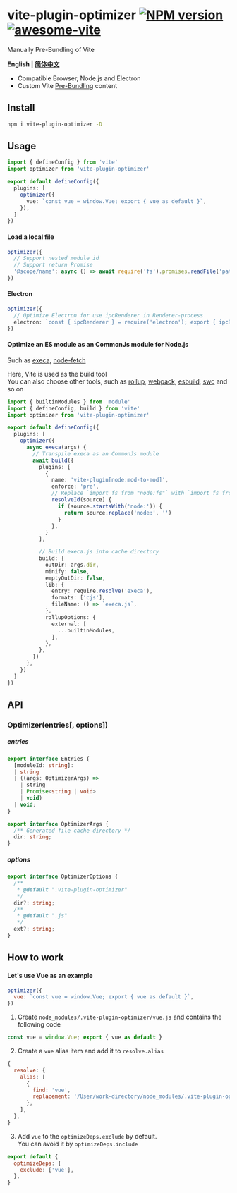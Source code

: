 # vite-plugin-optimizer [![NPM version](https://img.shields.io/npm/v/vite-plugin-optimizer.svg)](https://npmjs.org/package/vite-plugin-optimizer) [![awesome-vite](https://awesome.re/badge.svg)](https://github.com/vitejs/awesome-vite)

Manually Pre-Bundling of Vite

**English | [简体中文](https://github.com/caoxiemeihao/vite-plugins/blob/main/packages/optimizer/README.zh-CN.md)**

- Compatible Browser, Node.js and Electron
- Custom Vite [Pre-Bundling](https://vitejs.dev/guide/dep-pre-bundling.html) content

## Install

```bash
npm i vite-plugin-optimizer -D
```

## Usage

```ts
import { defineConfig } from 'vite'
import optimizer from 'vite-plugin-optimizer'

export default defineConfig({
  plugins: [
    optimizer({
      vue: `const vue = window.Vue; export { vue as default }`,
    }),
  ]
})
```

#### Load a local file

```ts
optimizer({
  // Support nested module id
  // Support return Promise
  '@scope/name': async () => await require('fs').promises.readFile('path', 'utf-8'),
})
```

#### Electron

```ts
optimizer({
  // Optimize Electron for use ipcRenderer in Renderer-process
  electron: `const { ipcRenderer } = require('electron'); export { ipcRenderer };`,
})
```

#### Optimize an ES module as an CommonJs module for Node.js

Such as [execa](https://www.npmjs.com/package/execa), [node-fetch](https://www.npmjs.com/package/node-fetch)  

Here, Vite is used as the build tool  
You can also choose other tools, such as [rollup](https://rollupjs.org), [webpack](https://webpack.js.org), [esbuild](https://esbuild.github.io), [swc](https://swc.rs) and so on

```ts
import { builtinModules } from 'module'
import { defineConfig, build } from 'vite'
import optimizer from 'vite-plugin-optimizer'

export default defineConfig({
  plugins: [
    optimizer({
      async execa(args) {
        // Transpile execa as an CommonJs module
        await build({
          plugins: [
            {
              name: 'vite-plugin[node:mod-to-mod]',
              enforce: 'pre',
              // Replace `import fs from "node:fs"` with `import fs from "fs"`
              resolveId(source) {
                if (source.startsWith('node:')) {
                  return source.replace('node:', '')
                }
              },
            }
          ],

          // Build execa.js into cache directory
          build: {
            outDir: args.dir,
            minify: false,
            emptyOutDir: false,
            lib: {
              entry: require.resolve('execa'),
              formats: ['cjs'],
              fileName: () => `execa.js`,
            },
            rollupOptions: {
              external: [
                ...builtinModules,
              ],
            },
          },
        })
      },
    })
  ]
})
```

## API

### Optimizer(entries[, options])

##### entries

```ts
export interface Entries {
  [moduleId: string]:
  | string
  | ((args: OptimizerArgs) =>
    | string
    | Promise<string | void>
    | void)
  | void;
}

export interface OptimizerArgs {
  /** Generated file cache directory */
  dir: string;
}
```

##### options

```ts
export interface OptimizerOptions {
  /**
   * @default ".vite-plugin-optimizer"
   */
  dir?: string;
  /**
   * @default ".js"
   */
  ext?: string;
}
```

## How to work

#### Let's use Vue as an example

```js
optimizer({
  vue: `const vue = window.Vue; export { vue as default }`,
})
```

1. Create `node_modules/.vite-plugin-optimizer/vue.js` and contains the following code

```js
const vue = window.Vue; export { vue as default }
```

2. Create a `vue` alias item and add it to `resolve.alias`

```js
{
  resolve: {
    alias: [
      {
        find: 'vue',
        replacement: '/User/work-directory/node_modules/.vite-plugin-optimizer/vue.js',
      },
    ],
  },
}
```

3. Add `vue` to the `optimizeDeps.exclude` by default.  
  You can avoid it by `optimizeDeps.include`

```js
export default {
  optimizeDeps: {
    exclude: ['vue'],
  },
}
```
